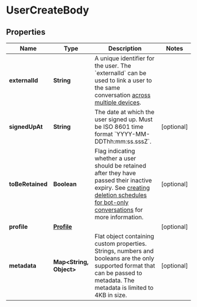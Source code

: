 

# UserCreateBody

## Properties

Name | Type | Description | Notes
------------ | ------------- | ------------- | -------------
**externalId** | **String** | A unique identifier for the user. The &#x60;externalId&#x60; can be used to link a user to the same conversation [across multiple devices](https://docs.smooch.io/guide/authenticating-users/).  | 
**signedUpAt** | **String** | The date at which the user signed up. Must be ISO 8601 time format &#x60;YYYY-MM-DDThh:mm:ss.sssZ&#x60;. |  [optional]
**toBeRetained** | **Boolean** | Flag indicating whether a user should be retained after they have passed their inactive expiry. See [creating deletion schedules for bot-only conversations](https://support.zendesk.com/hc/en-us/articles/8499219792154) for more information. |  [optional]
**profile** | [**Profile**](Profile.md) |  |  [optional]
**metadata** | **Map&lt;String, Object&gt;** | Flat object containing custom properties. Strings, numbers and booleans  are the only supported format that can be passed to metadata. The metadata is limited to 4KB in size.  |  [optional]



